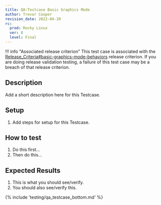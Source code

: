 ```yaml
---
title: QA:Testcase Basic Graphics Mode
author: Trevor Cooper
revision_date: 2022-04-20
rc:
  prod: Rocky Linux
  ver: 8
  level: Final
---
```


!!! info "Associated release criterion"
    This test case is associated with the [Release_Criteria#basic-graphics-mode-behaviors](../release_criteria.md#basic-graphics-mode-behaviors) release criterion. If you are doing release validation testing, a failure of this test case may be a breach of that release criterion.

## Description
Add a short description here for this Testcase.

## Setup
1. Add steps for setup for this Testcase.

## How to test
1. Do this first...
2. Then do this...

## Expected Results
1. This is what you should see/verify.
2. You should also see/verify this.

{% include 'testing/qa_testcase_bottom.md' %}
